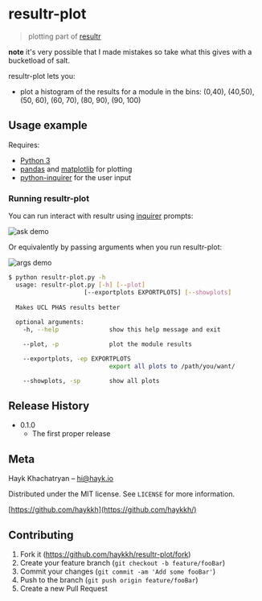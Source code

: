 #  resultr-plot
> plotting part of [resultr](https://github.com/haykkh/resultr)

**note** it's very possible that I made mistakes so take what this gives with a bucketload of salt.

resultr-plot lets you:
  * plot a histogram of the results for a module in the bins: (0,40), (40,50), (50, 60), (60, 70), (80, 90), (90, 100)

## Usage example

Requires:
  * [Python 3](https://www.python.org/downloads/)
  * [pandas](https://pandas.pydata.org/) and [matplotlib](https://matplotlib.org/) for plotting
  * [python-inquirer](https://github.com/magmax/python-inquirer) for the user input


### Running resultr-plot

You can run interact with resultr using [inquirer](https://github.com/magmax/python-inquirer) prompts:

![ask demo](demoAsk.gif)

Or equivalently by passing arguments when you run resultr-plot:

![args demo](demoArgs.gif)

```sh
$ python resultr-plot.py -h 
  usage: resultr-plot.py [-h] [--plot]
                     [--exportplots EXPORTPLOTS] [--showplots] 
  
  Makes UCL PHAS results better
  
  optional arguments:
    -h, --help              show this help message and exit

    --plot, -p              plot the module results

    --exportplots, -ep EXPORTPLOTS
                            export all plots to /path/you/want/

    --showplots, -sp        show all plots

```


## Release History


* 0.1.0
    * The first proper release


## Meta

Hayk Khachatryan – hi@hayk.io

Distributed under the MIT license. See ``LICENSE`` for more information.

[https://github.com/haykkh](https://github.com/haykkh/)

## Contributing

1. Fork it (<https://github.com/haykkh/resultr-plot/fork>)
2. Create your feature branch (`git checkout -b feature/fooBar`)
3. Commit your changes (`git commit -am 'Add some fooBar'`)
4. Push to the branch (`git push origin feature/fooBar`)
5. Create a new Pull Request
